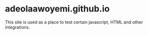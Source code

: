 # adeolaawoyemi.github.io

This site is used as a place to test certain javascript, HTML and other integrations.

